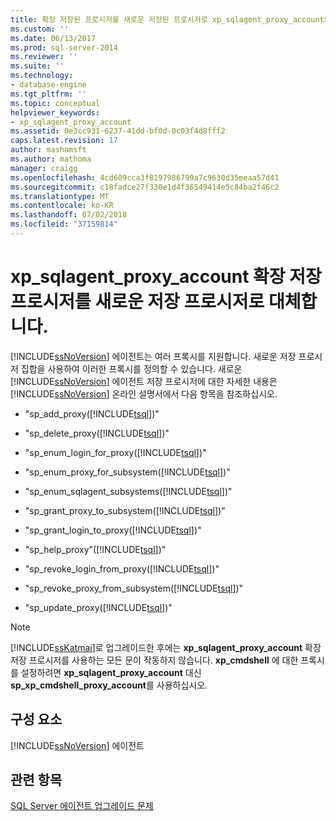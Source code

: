 ```yaml
---
title: 확장 저장된 프로시저를 새로운 저장된 프로시저로 xp_sqlagent_proxy_account의 사용을 대체 | Microsoft Docs
ms.custom: ''
ms.date: 06/13/2017
ms.prod: sql-server-2014
ms.reviewer: ''
ms.suite: ''
ms.technology:
- database-engine
ms.tgt_pltfrm: ''
ms.topic: conceptual
helpviewer_keywords:
- xp_sqlagent_proxy_account
ms.assetid: 0e3cc931-6237-41dd-bf0d-0c03f4d8fff2
caps.latest.revision: 17
author: mashamsft
ms.author: mathoma
manager: craigg
ms.openlocfilehash: 4cd609cca3f8197986799a7c9630d35eeaa57d41
ms.sourcegitcommit: c18fadce27f330e1d4f36549414e5c84ba2f46c2
ms.translationtype: MT
ms.contentlocale: ko-KR
ms.lasthandoff: 07/02/2018
ms.locfileid: "37159814"
---
```

# <a name="replace-usage-of-the-xpsqlagentproxyaccount-extended-stored-procedure-with-new-stored-procedures"></a>xp_sqlagent_proxy_account 확장 저장 프로시저를 새로운 저장 프로시저로 대체합니다.
  [!INCLUDE[ssNoVersion](../../includes/ssnoversion-md.md)] 에이전트는 여러 프록시를 지원합니다. 새로운 저장 프로시저 집합을 사용하여 이러한 프록시를 정의할 수 있습니다. 새로운 [!INCLUDE[ssNoVersion](../../includes/ssnoversion-md.md)] 에이전트 저장 프로시저에 대한 자세한 내용은 [!INCLUDE[ssNoVersion](../../includes/ssnoversion-md.md)] 온라인 설명서에서 다음 항목을 참조하십시오.  
  
-   "sp_add_proxy([!INCLUDE[tsql](../../includes/tsql-md.md)])"  
  
-   "sp_delete_proxy([!INCLUDE[tsql](../../includes/tsql-md.md)])"  
  
-   "sp_enum_login_for_proxy([!INCLUDE[tsql](../../includes/tsql-md.md)])"  
  
-   "sp_enum_proxy_for_subsystem([!INCLUDE[tsql](../../includes/tsql-md.md)])"  
  
-   "sp_enum_sqlagent_subsystems([!INCLUDE[tsql](../../includes/tsql-md.md)])"  
  
-   "sp_grant_proxy_to_subsystem([!INCLUDE[tsql](../../includes/tsql-md.md)])"  
  
-   "sp_grant_login_to_proxy([!INCLUDE[tsql](../../includes/tsql-md.md)])"  
  
-   "sp_help_proxy"([!INCLUDE[tsql](../../includes/tsql-md.md)])"  
  
-   "sp_revoke_login_from_proxy([!INCLUDE[tsql](../../includes/tsql-md.md)])"  
  
-   "sp_revoke_proxy_from_subsystem([!INCLUDE[tsql](../../includes/tsql-md.md)])"  
  
-   "sp_update_proxy([!INCLUDE[tsql](../../includes/tsql-md.md)])"  
  
> [!NOTE]  
>  [!INCLUDE[ssKatmai](../../includes/sskatmai-md.md)]로 업그레이드한 후에는 **xp_sqlagent_proxy_account** 확장 저장 프로시저를 사용하는 모든 문이 작동하지 않습니다. **xp_cmdshell** 에 대한 프록시를 설정하려면 **xp_sqlagent_proxy_account** 대신 **sp_xp_cmdshell_proxy_account**를 사용하십시오.  
  
## <a name="component"></a>구성 요소  
 [!INCLUDE[ssNoVersion](../../includes/ssnoversion-md.md)] 에이전트  
  
## <a name="see-also"></a>관련 항목  
 [SQL Server 에이전트 업그레이드 문제](../../../2014/sql-server/install/sql-server-agent-upgrade-issues.md)  
  
  
